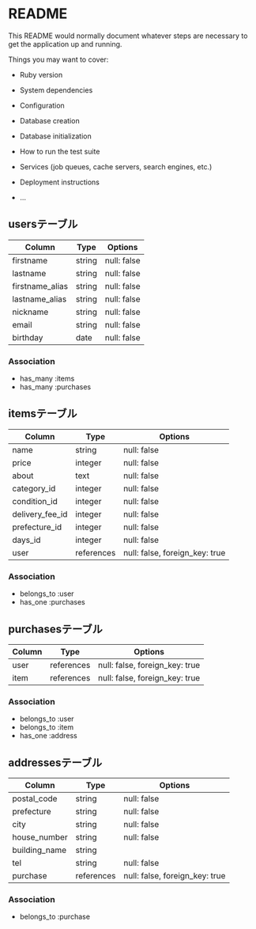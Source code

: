 # README

This README would normally document whatever steps are necessary to get the
application up and running.

Things you may want to cover:

* Ruby version

* System dependencies

* Configuration

* Database creation

* Database initialization

* How to run the test suite

* Services (job queues, cache servers, search engines, etc.)

* Deployment instructions

* ...



## usersテーブル
| Column | Type | Options |
| ------ | ---- | ------- |
|firstname|string|null: false|
|lastname|string|null: false|
|firstname_alias|string|null: false|
|lastname_alias|string|null: false|
|nickname|string|null: false|
|email|string|null: false|
|birthday|date|null: false|
### Association
- has_many :items
- has_many :purchases



## itemsテーブル
| Column | Type | Options |
| ------ | ---- | ------- |
|name|string|null: false|
|price|integer|null: false|
|about|text|null: false|
|category_id|integer|null: false|
|condition_id|integer|null: false|
|delivery_fee_id|integer|null: false|
|prefecture_id|integer|null: false|
|days_id|integer|null: false|
|user|references|null: false, foreign_key: true|
### Association
- belongs_to :user
- has_one :purchases


## purchasesテーブル
| Column | Type | Options |
| ------ | ---- | ------- |
|user|references|null: false, foreign_key: true|
|item|references|null: false, foreign_key: true|
### Association
- belongs_to :user
- belongs_to :item
- has_one :address

## addressesテーブル
| Column | Type | Options |
| ------ | ---- | ------- |
|postal_code|string|null: false|
|prefecture|string|null: false|
|city|string|null: false|
|house_number|string|null: false|
|building_name|string|
|tel|string|null: false|
|purchase|references|null: false, foreign_key: true|
### Association
- belongs_to :purchase




